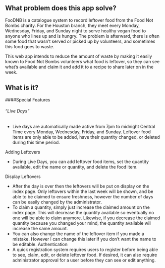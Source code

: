 ## What problem does this app solve?
FooDNB is a catalogue system to record leftover food from the Food Not Bombs charity. For the Houston branch, they meet every Monday, Wednesday, Friday, and Sunday night to serve healthy vegan food to anyone who lines up and is hungry. The problem is afterward, there is often some food that wasn’t served or picked up by volunteers, and sometimes this food goes to waste. 

This web app intends to reduce the amount of waste by making it easily known to Food Not Bombs volunteers what food is leftover, so they can see what’s available and claim it and add it to a recipe to share later on in the week. 

## What is it?
####Special Features
###### “Live Days”
* Live days are automatically made active from 7pm to midnight Central Time every Monday, Wednesday, Friday, and Sunday. Leftover food items are only able to be added, have their quantity changed, or deleted during this time period.

Adding Leftovers
* During Live Days, you can add leftover food items, set the quantity available, edit the name or quantity, and delete the food item. 

Display Leftovers
* After the day is over then the leftovers will be put on display on the index page. Only leftovers within the last week will be shown, and be able to be claimed to ensure freshness, however the number of days can be easily changed by the administrator. 
* To claim a quantity, simply just increase the claimed amount on the index page. This will decrease the quantity available so eventually no one will be able to claim anymore. Likewise, if you decrease the claimed quantity because you changed your mind, the quantity available will increase the same amount.
* You can also change the name of the leftover item if you made a mistake. However I can change this later if you don’t want the name to be editable.
Authentication
* A quick registration system requires users to register before being able to see, claim, edit, or delete leftover food. If desired, it can also require administrator approval for a user before they can see or edit anything.
